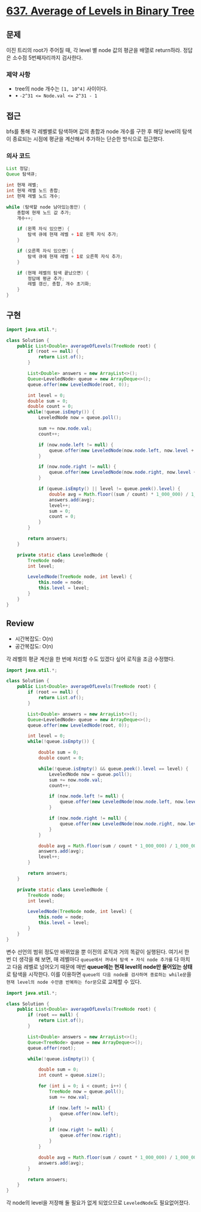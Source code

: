 # **[637. Average of Levels in Binary Tree](https://leetcode.com/problems/average-of-levels-in-binary-tree/)**

## 문제

이진 트리의 root가 주어질 때, 각 level 별 node 값의 평균을 배열로 return하라. 정답은 소수점 5번째자리까지 검사한다.

### 제약 사항

- tree의 node 개수는 `[1, 10^4]` 사이이다.
- • `-2^31 <= Node.val <= 2^31 - 1`

## 접근

bfs를 통해 각 레벨별로 탐색하며 값의 총합과 node 개수를 구한 후 해당 level의 탐색이 종료되는 시점에 평균을 계산해서 추가하는 단순한 방식으로 접근했다.

### 의사 코드

```java
List 정답;
Queue 탐색큐;

int 현재 레벨;
int 현재 레벨 노드 총합;
int 현재 레벨 노드 개수;

while (탐색할 node 남아있는동안) {
	총합에 현재 노드 값 추가;
	개수++;

	if (왼쪽 자식 있으면) {
		탐색 큐에 현재 레벨 + 1로 왼쪽 자식 추가;
	}

	if (오른쪽 자식 있으면) {
		탐색 큐에 현재 레벨 + 1로 오른쪽 자식 추가;
	}

	if (현재 레벨의 탐색 끝났으면) {
		정답에 평균 추가;
		레벨 갱신, 총합, 개수 초기화;
	}
}
```

## 구현

```java
import java.util.*;

class Solution {
    public List<Double> averageOfLevels(TreeNode root) {
        if (root == null) {
            return List.of();
        }

        List<Double> answers = new ArrayList<>();
        Queue<LeveledNode> queue = new ArrayDeque<>();
        queue.offer(new LeveledNode(root, 0));

        int level = 0;
        double sum = 0;
        double count = 0;
        while(!queue.isEmpty()) {
            LeveledNode now = queue.poll();

            sum += now.node.val;
            count++;

            if (now.node.left != null) {
                queue.offer(new LeveledNode(now.node.left, now.level + 1));
            }

            if (now.node.right != null) {
                queue.offer(new LeveledNode(now.node.right, now.level + 1));
            }

            if (queue.isEmpty() || level != queue.peek().level) {
                double avg = Math.floor((sum / count) * 1_000_000) / 1_000_000;
                answers.add(avg);
                level++;
                sum = 0;
                count = 0;
            }
        }

        return answers;
    }

    private static class LeveledNode {
        TreeNode node;
        int level;

        LeveledNode(TreeNode node, int level) {
            this.node = node;
            this.level = level;
        }
    }
}
```

## Review

- 시간복잡도: O(n)
- 공간복잡도: O(n)

각 레벨의 평균 계산을 한 번에 처리할 수도 있겠다 싶어 로직을 조금 수정했다.

```java
import java.util.*;

class Solution {
    public List<Double> averageOfLevels(TreeNode root) {
        if (root == null) {
            return List.of();
        }

        List<Double> answers = new ArrayList<>();
        Queue<LeveledNode> queue = new ArrayDeque<>();
        queue.offer(new LeveledNode(root, 0));

        int level = 0;
        while(!queue.isEmpty()) {

            double sum = 0;
            double count = 0;

            while(!queue.isEmpty() && queue.peek().level == level) {
                LeveledNode now = queue.poll();
                sum += now.node.val;
                count++;

                if (now.node.left != null) {
                    queue.offer(new LeveledNode(now.node.left, now.level + 1));
                }

                if (now.node.right != null) {
                    queue.offer(new LeveledNode(now.node.right, now.level + 1));
                }
            }

            double avg = Math.floor(sum / count * 1_000_000) / 1_000_000;
            answers.add(avg);
            level++;
        }

        return answers;
    }

    private static class LeveledNode {
        TreeNode node;
        int level;

        LeveledNode(TreeNode node, int level) {
            this.node = node;
            this.level = level;
        }
    }
}
```

변수 선언의 범위 정도만 바뀌었을 뿐 이전의 로직과 거의 똑같이 실행된다. 여기서 한 번 더 생각을 해 보면, 매 레벨마다 `queue에서 꺼내서 탐색 + 자식 node 추가를` 다 마치고 다음 레벨로 넘어오기 때문에 매번 **queue에는 현재 level의 node만 들어있는 상태**로 탐색을 시작한다. 이를 이용하면 `queue의 다음 node를 검사하며 종료하는 while문`을 `현재 level의 node 수만큼 반복하는 for문`으로 교체할 수 있다.

```java
import java.util.*;

class Solution {
    public List<Double> averageOfLevels(TreeNode root) {
        if (root == null) {
            return List.of();
        }

        List<Double> answers = new ArrayList<>();
        Queue<TreeNode> queue = new ArrayDeque<>();
        queue.offer(root);

        while(!queue.isEmpty()) {

            double sum = 0;
            int count = queue.size();

            for (int i = 0; i < count; i++) {
                TreeNode now = queue.poll();
                sum += now.val;

                if (now.left != null) {
                    queue.offer(now.left);
                }

                if (now.right != null) {
                    queue.offer(now.right);
                }
            }

            double avg = Math.floor(sum / count * 1_000_000) / 1_000_000;
            answers.add(avg);
        }

        return answers;
    }
}
```

각 node의 level을 저장해 둘 필요가 없게 되었으므로 `LeveledNode`도 필요없어졌다.
